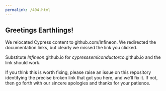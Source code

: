 ```yaml
---
permalink: /404.html
---
```

## Greetings Earthlings!  

We relocated Cypress content to github.com/Infineon. We redirected the documentation links, but clearly we missed the link you clicked.

Substitute *Infineon*.github.io for *cypresssemiconductorco*.github.io and the link should work.

If you think this is worth fixing, please raise an issue on this repository identifying the precise broken link that got you here, and we’ll fix it. If not, then go forth with our sincere apologies and thanks for your patience.



